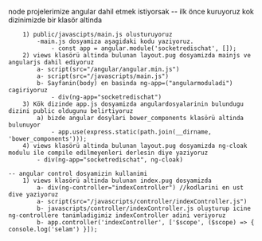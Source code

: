 node projelerimize angular dahil etmek istiyorsak
    -- ilk önce kuruyoruz kok dizinimizde bir klasör altinda

        1) public/javascipts/main.js olusturuyoruz
            -main.js dosyamiza aşagidaki kodu yaziyoruz.
                - const app = angular.module('socketredischat', []);
        2) views klasörü altinda bulunan layout.pug dosyamizda mainjs ve angularjs dahil ediyoruz
            a- script(src="/angular/angular.min.js")
            a- script(src="/javascripts/main.js")
            b- Sayfanin(body) en basinda ng-app=("angularmoduladi") cagiriyoruz
                - div(ng-app="socketredischat")
        3) Kök dizinde app.js dosyamizda angulardosyalarinin bulundugu dizini public oldugunu belirtiyoruz
            a) bizde angular dosylari bower_components klasörü altinda bulunuyor
                - app.use(express.static(path.join(__dirname, 'bower_components')));
        4) views klasörü altinda bulunan layout.pug dosyamizda ng-cloak modulu ile compile edilmeyenleri derlesin diye yaziyoruz
            - div(ng-app="socketredischat", ng-cloak)

    -- angular control dosyamizin kullanimi
        1) views klasörü altinda bulunan index.pug dosyamizda
            a- div(ng-controller="indexController") //kodlarini en ust dive yaziyoruz
            a- script(src="/javascripts/controller/indexController.js")
            b- javascripts/controller/indexController.js oluşturup icine ng-controllere tanimladigimiz indexController adini veriyoruz
            b- app.controller('indexController', ['$scope', ($scope) => { console.log('selam') }]);
